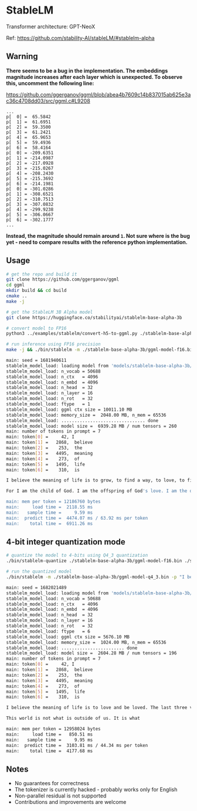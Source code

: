 # StableLM

Transformer architecture: GPT-NeoX

Ref: https://github.com/stability-AI/stableLM/#stablelm-alpha

## Warning

**There seems to be a bug in the implementation.
The embeddings magnitude increases after each layer which is unexpected.
To observe this, uncomment the following line:**

https://github.com/ggerganov/ggml/blob/abea4b7609c14b837015ab625e3ac36c4708dd03/src/ggml.c#L9208

```
...
p[  0] =  65.5842
p[  1] =  61.6951
p[  2] =  59.3500
p[  3] =  61.2421
p[  4] =  65.9653
p[  5] =  59.4936
p[  6] =  58.4164
p[  0] = -209.6351
p[  1] = -214.0987
p[  2] = -217.0928
p[  3] = -215.0267
p[  4] = -208.2430
p[  5] = -215.3692
p[  6] = -214.1981
p[  0] = -301.0286
p[  1] = -308.6521
p[  2] = -310.7513
p[  3] = -307.0832
p[  4] = -299.9238
p[  5] = -306.0667
p[  6] = -302.1777
...
```

**Instead, the magnitude should remain around `1`.
Not sure where is the bug yet - need to compare results with the reference python implementation.**

## Usage

```bash
# get the repo and build it
git clone https://github.com/ggerganov/ggml
cd ggml
mkdir build && cd build
cmake ..
make -j

# get the StableLM 3B Alpha model
git clone https://huggingface.co/stabilityai/stablelm-base-alpha-3b

# convert model to FP16
python3 ../examples/stablelm/convert-h5-to-ggml.py ./stablelm-base-alpha-3b/ 1

# run inference using FP16 precision
make -j && ./bin/stablelm -m ./stablelm-base-alpha-3b/ggml-model-f16.bin -p "I believe the meaning of life is" -t 8 -n 64

main: seed = 1681940611
stablelm_model_load: loading model from 'models/stablelm-base-alpha-3b/ggml-model-f16.bin' - please wait ...
stablelm_model_load: n_vocab = 50688
stablelm_model_load: n_ctx   = 4096
stablelm_model_load: n_embd  = 4096
stablelm_model_load: n_head  = 32
stablelm_model_load: n_layer = 16
stablelm_model_load: n_rot   = 32
stablelm_model_load: ftype   = 1
stablelm_model_load: ggml ctx size = 10011.10 MB
stablelm_model_load: memory_size =  2048.00 MB, n_mem = 65536
stablelm_model_load: ................................ done
stablelm_model_load: model size =  6939.28 MB / num tensors = 260
main: number of tokens in prompt = 7
main: token[0] =     42, I
main: token[1] =   2868,  believe
main: token[2] =    253,  the
main: token[3] =   4495,  meaning
main: token[4] =    273,  of
main: token[5] =   1495,  life
main: token[6] =    310,  is

I believe the meaning of life is to grow, to find a way, to love, to find an appreciation for life, and to live it with all of its beauty.

For I am the child of God. I am the offspring of God's love. I am the offspring of the light of the world. I am the offspring of the

main: mem per token = 12186760 bytes
main:     load time =  2118.55 ms
main:   sample time =     9.59 ms
main:  predict time =  4474.07 ms / 63.92 ms per token
main:    total time =  6911.26 ms
```

## 4-bit integer quantization mode

```bash
# quantize the model to 4-bits using Q4_3 quantization
./bin/stablelm-quantize ./stablelm-base-alpha-3b/ggml-model-f16.bin ./stablelm-base-alpha-3b/ggml-model-q4_3.bin 6

# run the quantized model
./bin/stablelm -m ./stablelm-base-alpha-3b/ggml-model-q4_3.bin -p "I believe the meaning of life is" -t 8 -n 64

main: seed = 1682021489
stablelm_model_load: loading model from 'models/stablelm-base-alpha-3b/ggml-model-q4_3.bin' - please wait ...
stablelm_model_load: n_vocab = 50688
stablelm_model_load: n_ctx   = 4096
stablelm_model_load: n_embd  = 4096
stablelm_model_load: n_head  = 32
stablelm_model_load: n_layer = 16
stablelm_model_load: n_rot   = 32
stablelm_model_load: ftype   = 6
stablelm_model_load: ggml ctx size = 5676.10 MB
stablelm_model_load: memory_size =  1024.00 MB, n_mem = 65536
stablelm_model_load: ........................ done
stablelm_model_load: model size =  2604.28 MB / num tensors = 196
main: number of tokens in prompt = 7
main: token[0] =     42, I
main: token[1] =   2868,  believe
main: token[2] =    253,  the
main: token[3] =   4495,  meaning
main: token[4] =    273,  of
main: token[5] =   1495,  life
main: token[6] =    310,  is

I believe the meaning of life is to love and be loved. The last three verses were enough to tie us all together. If you love someone you love them all. There are some things in this world that are just not equal in Heaven. - Be here in this moment.

This world is not what is outside of us. It is what

main: mem per token = 12958024 bytes
main:     load time =   850.51 ms
main:   sample time =     9.95 ms
main:  predict time =  3103.81 ms / 44.34 ms per token
main:    total time =  4177.68 ms

```

## Notes

- No guarantees for correctness
- The tokenizer is currently hacked - probably works only for English
- Non-parallel residual is not supported
- Contributions and improvements are welcome

